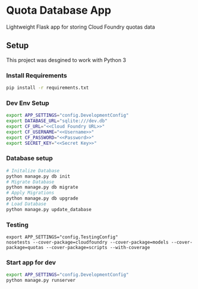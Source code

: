 # Quota Database App
Lightweight Flask app for storing Cloud Foundry quotas data

## Setup
This project was desgined to work with Python 3

### Install Requirements
```bash
pip install -r requirements.txt
```

### Dev Env Setup
```bash
export APP_SETTINGS="config.DevelopmentConfig"
export DATABASE_URL="sqlite:///dev.db"
export CF_URL="<<Cloud Foundry URL>>"
export CF_USERNAME="<<Username>>"
export CF_PASSWORD="<<Password>>"
export SECRET_KEY="<<Secret Key>>"
```

### Database setup
```bash
# Initalize Database
python manage.py db init
# Migrate Database
python manage.py db migrate
# Apply Migrations
python manage.py db upgrade
# Load Database
python manage.py update_database
```

### Testing
```
export APP_SETTINGS="config.TestingConfig"
nosetests --cover-package=cloudfoundry --cover-package=models --cover-package=quotas --cover-package=scripts --with-coverage
```

### Start app for dev
```bash
export APP_SETTINGS="config.DevelopmentConfig"
python manage.py runserver
```
